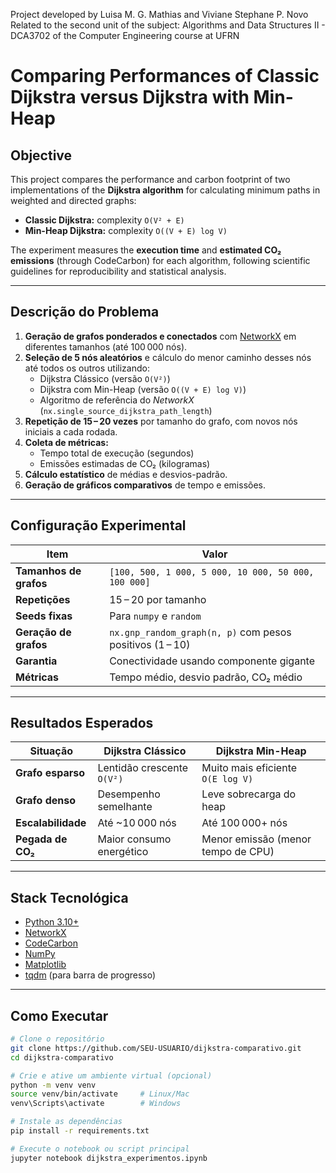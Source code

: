 Project developed by Luisa M. G. Mathias and Viviane Stephane P. Novo Related to the second unit of the subject: Algorithms and Data Structures II - DCA3702 of the Computer Engineering course at UFRN
# Comparing Performances of Classic Dijkstra versus Dijkstra with Min-Heap

## Objective

This project compares the performance and carbon footprint of two implementations of the **Dijkstra algorithm** for calculating minimum paths in weighted and directed graphs:

-  **Classic Dijkstra:** complexity `O(V² + E)`  
-  **Min-Heap Dijkstra:** complexity `O((V + E) log V)`

The experiment measures the **execution time** and **estimated CO₂ emissions** (through CodeCarbon) for each algorithm, following scientific guidelines for reproducibility and statistical analysis.

---

## Descrição do Problema

1. **Geração de grafos ponderados e conectados** com [NetworkX](https://networkx.org/) em diferentes tamanhos (até 100 000 nós).  
2. **Seleção de 5 nós aleatórios** e cálculo do menor caminho desses nós até todos os outros utilizando:
   - Dijkstra Clássico (versão `O(V²)`)
   - Dijkstra com Min-Heap (versão `O((V + E) log V)`)
   - Algoritmo de referência do *NetworkX* (`nx.single_source_dijkstra_path_length`)
3. **Repetição de 15 – 20 vezes** por tamanho do grafo, com novos nós iniciais a cada rodada.  
4. **Coleta de métricas:**  
   - Tempo total de execução (segundos)  
   - Emissões estimadas de CO₂ (kilogramas)  
5. **Cálculo estatístico** de médias e desvios-padrão.  
6. **Geração de gráficos comparativos** de tempo e emissões.

---

## Configuração Experimental

| Item | Valor |
|------|--------|
| **Tamanhos de grafos** | `[100, 500, 1 000, 5 000, 10 000, 50 000, 100 000]` |
| **Repetições** | 15 – 20 por tamanho |
| **Seeds fixas** | Para `numpy` e `random` |
| **Geração de grafos** | `nx.gnp_random_graph(n, p)` com pesos positivos (1 – 10) |
| **Garantia** | Conectividade usando componente gigante |
| **Métricas** | Tempo médio, desvio padrão, CO₂ médio |

---

## Resultados Esperados

| Situação | Dijkstra Clássico | Dijkstra Min-Heap |
|-----------|------------------|------------------|
| **Grafo esparso** | Lentidão crescente `O(V²)` | Muito mais eficiente `O(E log V)` |
| **Grafo denso** | Desempenho semelhante | Leve sobrecarga do heap |
| **Escalabilidade** | Até ~10 000 nós | Até 100 000+ nós |
| **Pegada de CO₂** | Maior consumo energético | Menor emissão (menor tempo de CPU) |

---

## Stack Tecnológica

- [Python 3.10+](https://www.python.org/)
- [NetworkX](https://networkx.org/)
- [CodeCarbon](https://mlco2.github.io/codecarbon/)
- [NumPy](https://numpy.org/)
- [Matplotlib](https://matplotlib.org/)
- [tqdm](https://tqdm.github.io/) (para barra de progresso)

---

## Como Executar

```bash
# Clone o repositório
git clone https://github.com/SEU-USUARIO/dijkstra-comparativo.git
cd dijkstra-comparativo

# Crie e ative um ambiente virtual (opcional)
python -m venv venv
source venv/bin/activate     # Linux/Mac
venv\Scripts\activate        # Windows

# Instale as dependências
pip install -r requirements.txt

# Execute o notebook ou script principal
jupyter notebook dijkstra_experimentos.ipynb
